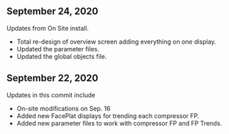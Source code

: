 ## September 24, 2020
Updates from On Site install.
* Total re-design of overview screen adding everything on one display.
* Updated the parameter files.
* Updated the global objects file.

## September 22, 2020
Updates in this commit include
* On-site modifications on Sep. 16
* Added new FacePlat displays for trending each compressor FP.
* Added new parameter files to work with compressor FP and FP Trends.

